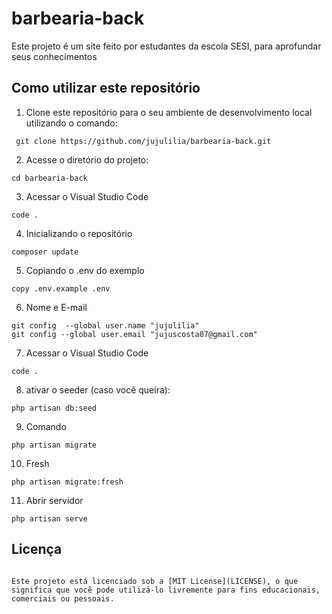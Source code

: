 # barbearia-back

Este projeto é um site feito por estudantes da escola SESI, para aprofundar seus conhecimentos

## Como utilizar este repositório

1. Clone este repositório para o seu ambiente de desenvolvimento local utilizando o comando:
```
 git clone https://github.com/jujulilia/barbearia-back.git
 ```

2. Acesse o diretório do projeto:
```
cd barbearia-back
```

3. Acessar o Visual Studio Code
```
code .
```

4. Inicializando o repositório
```
composer update
```
5. Copiando o .env do exemplo
```
copy .env.example .env
```
6. Nome e E-mail
```
git config  --global user.name "jujulilia"
git config --global user.email "jujuscosta07@gmail.com"
```
7. Acessar o Visual Studio Code
```
code .
```
8. ativar o seeder (caso você queira):
```
php artisan db:seed
```
9. Comando
```
php artisan migrate
```
10. Fresh
```
php artisan migrate:fresh
```
11. Abrir servidor
```
php artisan serve
```

## Licença
```

Este projeto está licenciado sob a [MIT License](LICENSE), o que significa que você pode utilizá-lo livremente para fins educacionais, comerciais ou pessoais.